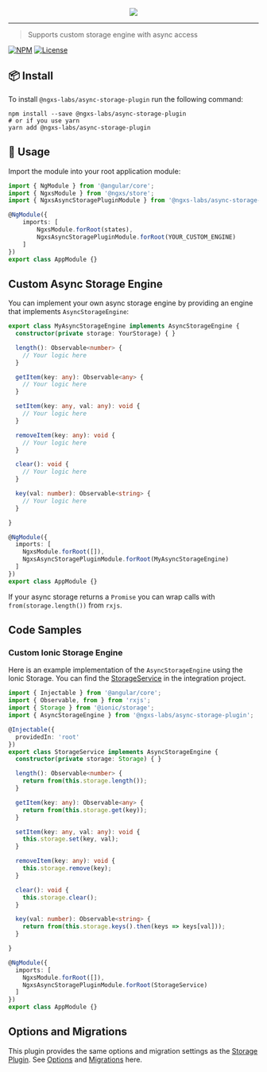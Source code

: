 <p align="center">
    <img src="https://raw.githubusercontent.com/ngxs-labs/async-storage-plugin/master/docs/assets/logo.png">
</p>

---

> Supports custom storage engine with async access

[![NPM](https://badge.fury.io/js/%40ngxs-labs%2Fasync-storage-plugin.svg)](https://www.npmjs.com/package/@ngxs-labs/async-storage-plugin)
[![License](https://img.shields.io/badge/License-MIT-green.svg)](https://github.com/ngxs-labs/async-storage-plugin/blob/master/LICENSE)

## 📦 Install

To install `@ngxs-labs/async-storage-plugin` run the following command:

```console
npm install --save @ngxs-labs/async-storage-plugin
# or if you use yarn
yarn add @ngxs-labs/async-storage-plugin
```

## 🔨 Usage
Import the module into your root application module:

```typescript
import { NgModule } from '@angular/core';
import { NgxsModule } from '@ngxs/store';
import { NgxsAsyncStoragePluginModule } from '@ngxs-labs/async-storage-plugin';

@NgModule({
    imports: [
        NgxsModule.forRoot(states),
        NgxsAsyncStoragePluginModule.forRoot(YOUR_CUSTOM_ENGINE)
    ]
})
export class AppModule {}
```

## Custom Async Storage Engine
You can implement your own async storage engine by providing an engine that implements `AsyncStorageEngine`:

```typescript
export class MyAsyncStorageEngine implements AsyncStorageEngine {
  constructor(private storage: YourStorage) { }

  length(): Observable<number> {
    // Your logic here
  }

  getItem(key: any): Observable<any> {
    // Your logic here
  }

  setItem(key: any, val: any): void {
    // Your logic here
  }

  removeItem(key: any): void {
    // Your logic here
  }

  clear(): void {
    // Your logic here
  }

  key(val: number): Observable<string> {
    // Your logic here
  }

}

@NgModule({
  imports: [
    NgxsModule.forRoot([]),
    NgxsAsyncStoragePluginModule.forRoot(MyAsyncStorageEngine)
  ]
})
export class AppModule {}
```

If your async storage returns a `Promise` you can wrap calls with `from(storage.length())` from `rxjs`.

## Code Samples

### Custom Ionic Storage Engine
Here is an example implementation of the `AsyncStorageEngine` using the Ionic Storage.
You can find the [StorageService](/integration/app/services/storage.service.ts) in the integration project.

```typescript
import { Injectable } from '@angular/core';
import { Observable, from } from 'rxjs';
import { Storage } from '@ionic/storage';
import { AsyncStorageEngine } from '@ngxs-labs/async-storage-plugin';

@Injectable({
  providedIn: 'root'
})
export class StorageService implements AsyncStorageEngine {
  constructor(private storage: Storage) { }

  length(): Observable<number> {
    return from(this.storage.length());
  }

  getItem(key: any): Observable<any> {
    return from(this.storage.get(key));
  }

  setItem(key: any, val: any): void {
    this.storage.set(key, val);
  }

  removeItem(key: any): void {
    this.storage.remove(key);
  }

  clear(): void {
    this.storage.clear();
  }

  key(val: number): Observable<string> {
    return from(this.storage.keys().then(keys => keys[val]));
  }

}

@NgModule({
  imports: [
    NgxsModule.forRoot([]),
    NgxsAsyncStoragePluginModule.forRoot(StorageService)
  ]
})
export class AppModule {}
```

## Options and Migrations
This plugin provides the same options and migration settings as the [Storage Plugin](https://ngxs.gitbook.io/ngxs/plugins/storage). See [Options](https://ngxs.gitbook.io/ngxs/plugins/storage#options) and [Migrations](https://ngxs.gitbook.io/ngxs/plugins/storage#migrations) here.